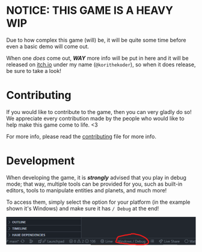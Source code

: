 # NOTICE: THIS GAME IS A HEAVY WIP
Due to how complex this game (will) be, it will be quite some time
before even a basic demo will come out.

When one *does* come out, ***WAY*** more info will be put in here and it
will be released on [itch.io](https://itch.io) under my name (`@korithekoder`), so
when it does release, be sure to take a look!

# Contributing

If you would like to contribute to the game, then you can very gladly do so!
We appreciate every contribution made by the people who would like to help make this game
come to life. <3

For more info, please read the [contributing](CONTRIBUTING.md) file for more info.

# Development

When developing the game, it is ***strongly*** advised that you play in debug mode; that
way, multiple tools can be provided for you, such as built-in editors, tools to manipulate
entities and planets, and much more!

To access them, simply select the option for your platform (in the example shown it's Windows)
and make sure it has `/ Debug` at the end!

![example](docs/debug-example.png/)
